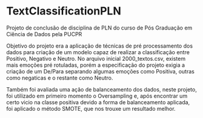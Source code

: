 # TextClassificationPLN
Projeto de conclusão de disciplina de PLN do curso de Pós Graduação em Ciência de Dados pela PUCPR

Objetivo do projeto era a aplicação de técnicas de pré processamento dos dados para criação de um modelo capaz de realizar a classificação entre Positivo, Negativo e Neutro. 
No arquivo inicial 2000_textos.csv, existem mais emoções pré rotuladas, porém a especificação do projeto exigia a criação de um De/Para separando algumas emoções como Positiva, outras como negaticas e o restante como Neutro.

Também foi avaliada uma ação de balanceamento dos dados, neste projeto, foi utilizado em primeiro momento o Oversampling e, após encontrar um certo vicio na classe positiva devido a forma de balanceamento aplicada, foi aplicado o método SMOTE, que nos trouxe um resultado melhor. 
